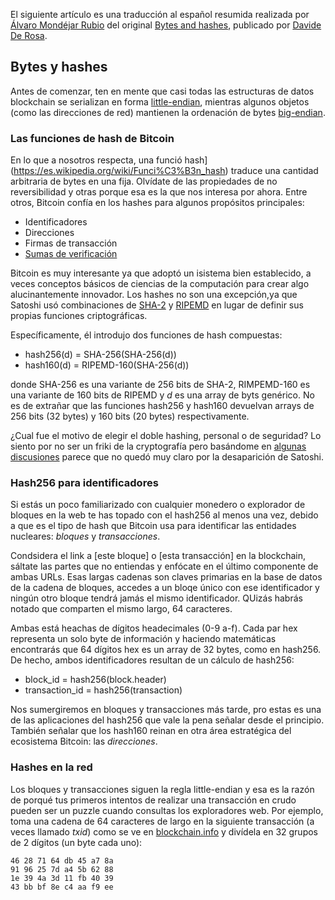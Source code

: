 El siguiente artículo es una traducción al español resumida realizada por [Álvaro Mondéjar Rubio](https://github.com/mondeja) del original [Bytes and hashes](http://davidederosa.com/basic-blockchain-programming/bytes-and-hashes/), publicado por [Davide De Rosa](http://davidederosa.com/).

## Bytes y hashes
Antes de comenzar, ten en mente que casi todas las estructuras de datos blockchain se serializan en forma [little-endian](http://en.wikipedia.org/wiki/Endianness#Little-endian), mientras algunos objetos (como las direcciones de red) mantienen la ordenación de bytes [big-endian](http://en.wikipedia.org/wiki/Endianness#Big-endian).

### Las funciones de hash de Bitcoin
En lo que a nosotros respecta, una funció hash](https://es.wikipedia.org/wiki/Funci%C3%B3n_hash) traduce una cantidad arbitraria de bytes en una fija. Olvídate de las propiedades de no reversibilidad y otras porque esa es la que nos interesa por ahora. Entre otros, Bitcoin confía en los hashes para algunos propósitos principales:

- Identificadores
- Direcciones
- Firmas de transacción
- [Sumas de verificación](https://es.wikipedia.org/wiki/Suma_de_verificaci%C3%B3n)

Bitcoin es muy interesante ya que adoptó un isistema bien establecido, a veces conceptos básicos de ciencias de la computación para crear algo alucinantemente innovador. Los hashes no son una excepción,ya que Satoshi usó combinaciones de [SHA-2](https://es.wikipedia.org/wiki/SHA-2) y [RIPEMD](https://en.wikipedia.org/wiki/RIPEMD) en lugar de definir sus propias funciones criptográficas.

Específicamente, él introdujo dos funciones de hash compuestas:

- hash256(d) = SHA-256(SHA-256(d))
- hash160(d) = RIPEMD-160(SHA-256(d))

donde SHA-256 es una variante de 256  bits de SHA-2, RIMPEMD-160 es una variante de 160 bits de RIPEMD y *d* es una array de byts genérico. No es de extrañar que las funciones hash256 y hash160 devuelvan arrays de 256
bits (32 bytes) y 160 bits (20 bytes) respectivamente.

¿Cual fue el motivo de elegir el doble hashing, personal o de seguridad? Lo siento por no ser un friki de la cryptografía pero basándome en [algunas discusiones](https://bitcointalk.org/index.php?topic=45456.0) parece que no quedó muy claro por la desaparición de Satoshi.

### Hash256 para identificadores
Si estás un poco familiarizado con cualquier monedero o explorador de bloques en la web te has topado con el hash256 al menos una vez, debido a que es el tipo de hash que Bitcoin usa para identificar las entidades nucleares: *bloques* y *transacciones*.

Condsidera el link a [este bloque] o [esta transacción] en la blockchain, sáltate las partes que no entiendas y enfócate en el último componente de ambas URLs. Esas largas cadenas son claves primarias en la base de datos de la cadena de bloques, accedes a un bloqe único con ese identificador y ningún otro bloque tendrá jamás el mismo identificador. QUizás habrás notado que comparten el mismo largo, 64 caracteres.

Ambas está heachas de dígitos headecimales (0-9 a-f). Cada par hex representa un solo byte de información y haciendo matemáticas encontrarás que 64 dígitos hex es un array de 32 bytes, como en hash256. De hecho, ambos identificadores resultan de un cálculo de hash256:

- block_id = hash256(block.header)
- transaction_id = hash256(transaction)

Nos sumergiremos en bloques y transacciones más tarde, pro estas es una de las aplicaciones del hash256 que vale la pena señalar desde el principio.
También señalar que los hash160 reinan en otra área estratégica del ecosistema Bitcoin: las *direcciones*.

### Hashes en la red
Los bloques y transacciones siguen la regla little-endian y esa es la razón de porqué tus primeros intentos de realizar una transacción en crudo pueden ser un puzzle cuando consultas los exploradores web. Por ejemplo, toma una cadena de 64 caracteres de largo en la siguiente transacción (a veces llamado *txid*) como se ve en [blockchain.info](https://blockchain.info/) y divídela en 32 grupos de 2 dígitos (un byte cada uno):

```
46 28 71 64 db 45 a7 8a
91 96 25 7d a4 5b 62 88
1e 39 4a 3d 11 fb 40 39
43 bb bf 8e c4 aa f9 ee
```



